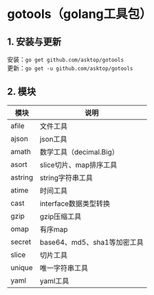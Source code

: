 # gotools（golang工具包）

## 1. 安装与更新

安装：`go get github.com/asktop/gotools`  
更新：`go get -u github.com/asktop/gotools`

## 2. 模块
| 模块 | 说明 |
| --- | --- |
|afile|文件工具|
|ajson|json工具|
|amath|数学工具（decimal.Big）|
|asort|slice切片、map排序工具|
|astring|string字符串工具|
|atime|时间工具|
|cast|interface数据类型转换|
|gzip|gzip压缩工具|
|omap|有序map|
|secret|base64、md5、sha1等加密工具|
|slice|切片工具|
|unique|唯一字符串工具|
|yaml|yaml工具|
